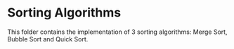 # Sorting Algorithms
This folder contains the implementation of 3 sorting algorithms: Merge Sort, Bubble Sort and Quick Sort.
